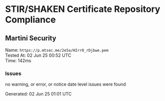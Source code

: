 # STIR/SHAKEN Certificate Repository Compliance

## Martini Security

Name: `https://p.mtsec.me/2e5a/HIrr0_rDjbwe.pem`\
Tested At: 02 Jun 25 00:52 UTC\
Time: 142ms

### Issues

no warning, or error, or notice date level issues were found

Generated: 02 Jun 25 01:01 UTC